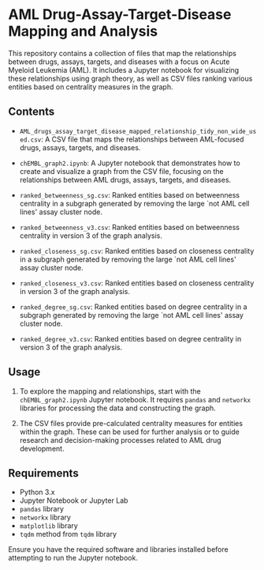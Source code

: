 # AML Drug-Assay-Target-Disease Mapping and Analysis

This repository contains a collection of files that map the relationships between drugs, assays, targets, and diseases with a focus on Acute Myeloid Leukemia (AML). It includes a Jupyter notebook for visualizing these relationships using graph theory, as well as CSV files ranking various entities based on centrality measures in the graph.

## Contents

- `AML_drugs_assay_target_disease_mapped_relationship_tidy_non_wide_used.csv`: A CSV file that maps the relationships between AML-focused drugs, assays, targets, and diseases.

- `chEMBL_graph2.ipynb`: A Jupyter notebook that demonstrates how to create and visualize a graph from the CSV file, focusing on the relationships between AML drugs, assays, targets, and diseases.

- `ranked_betweenness_sg.csv`: Ranked entities based on betweenness centrality in a subgraph generated by removing the large `not AML cell lines' assay cluster node.

- `ranked_betweenness_v3.csv`: Ranked entities based on betweenness centrality in version 3 of the graph analysis.

- `ranked_closeness_sg.csv`: Ranked entities based on closeness centrality in a subgraph generated by removing the large `not AML cell lines' assay cluster node.

- `ranked_closeness_v3.csv`: Ranked entities based on closeness centrality in version 3 of the graph analysis.

- `ranked_degree_sg.csv`: Ranked entities based on degree centrality in a subgraph generated by removing the large `not AML cell lines' assay cluster node.

- `ranked_degree_v3.csv`: Ranked entities based on degree centrality in version 3 of the graph analysis.


## Usage

1. To explore the mapping and relationships, start with the `chEMBL_graph2.ipynb` Jupyter notebook. It requires `pandas` and `networkx` libraries for processing the data and constructing the graph.

2. The CSV files provide pre-calculated centrality measures for entities within the graph. These can be used for further analysis or to guide research and decision-making processes related to AML drug development.

## Requirements

- Python 3.x
- Jupyter Notebook or Jupyter Lab
- `pandas` library
- `networkx` library
- `matplotlib` library
- `tqdm` method from `tqdm` library

Ensure you have the required software and libraries installed before attempting to run the Jupyter notebook.

